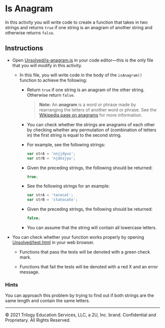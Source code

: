 # Is Anagram

In this activity you will write code to create a function that takes in two strings and returns `true` if one string is an anagram of another string and otherwise returns `false`.

## Instructions

- Open [Unsolved/is-anagram.js](Unsolved/is-anagram.js) in your code editor&mdash;this is the only file that you will modify in this activity.

  - In this file, you will write code in the body of the `isAnagram()` function to achieve the following:

    - Return `true` if one string is an anagram of the other string. Otherwise return `false`.

      > **Note:** An **anagram** is a word or phrase made by rearranging the letters of another word or phrase. See the [Wikipedia page on anagrams](https://en.wikipedia.org/wiki/Anagram) for more information.

    - You can check whether the strings are anagrams of each other by checking whether any permutation of (combination of letters in) the first string is equal to the second string.

    - For example, see the following strings:

      ```js
      var strA = 'nnjjdyus';
      var strB = 'njdnsjyu';
      ```

    - Given the preceding strings, the following should be returned:

      ```js
      true;
      ```

    - See the following strings for an example:

      ```js
      var strA = 'tacocat';
      var strB = 'ctatocato';
      ```

    - Given the preceding strings, the following should be returned:

      ```js
      false;
      ```

    - You can assume that the string will contain all lowercase letters.

- You can check whether your function works properly by opening [Unsolved/test.html](Unsolved/test.html) in your web browser.

  - Functions that pass the tests will be denoted with a green check mark.

  - Functions that fail the tests will be denoted with a red X and an error message.

### Hints

You can approach this problem by trying to find out if both strings are the same length and contain the same letters.

---

© 2021 Trilogy Education Services, LLC, a 2U, Inc. brand. Confidential and Proprietary. All Rights Reserved.
